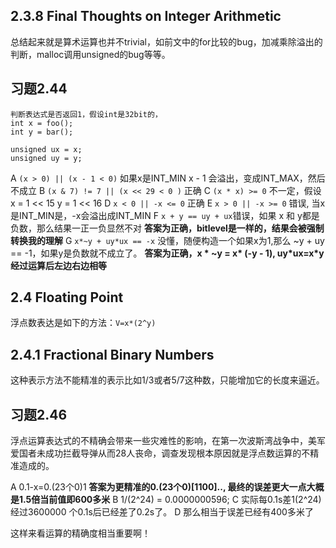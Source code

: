 ## 2.3.8 Final Thoughts on Integer Arithmetic

总结起来就是算术运算也并不trivial，如前文中的for比较的bug，加减乘除溢出的判断，malloc调用unsigned的bug等等。

## 习题2.44

```
判断表达式是否返回1，假设int是32bit的，
int x = foo();
int y = bar();

unsigned ux = x;
unsigned uy = y;
```

A `(x > 0) || (x - 1 < 0)` 如果x是INT_MIN x - 1 会溢出，变成INT_MAX，然后不成立
B `(x & 7) != 7 || (x << 29 < 0 )` 正确
C `(x * x) >= 0` 不一定，假设x = 1 << 15 y = 1 << 16
D `x < 0 || -x <= 0` 正确
E `x > 0 || -x >= 0` 错误, 当x是INT_MIN是，-x会溢出成INT_MIN
F `x + y == uy + ux`错误，如果 x 和 y都是负数，那么结果一正一负显然不对 **答案为正确，bitlevel是一样的，结果会被强制转换我的理解**
G `x*~y + uy*ux == -x` 没懂，随便构造一个如果x为1,那么 ~y + uy == -1，如果y是负数就不成立了。 **答案为正确，x \* ~y  = x\* (-y - 1), uy\*ux=x\*y 经过运算后左边右边相等**

## 2.4 Floating Point

浮点数表达是如下的方法：`V=x*(2^y)`

## 2.4.1 Fractional Binary Numbers

这种表示方法不能精准的表示比如1/3或者5/7这种数，只能增加它的长度来逼近。

## 习题2.46 

浮点运算表达式的不精确会带来一些灾难性的影响，在第一次波斯湾战争中，美军爱国者未成功拦截导弹从而28人丧命，调查发现根本原因就是浮点数运算的不精准造成的。

A 0.1-x=0.(23个0)1 **答案为更精准的0.(23个0)[1100].., 最终的误差更大一点大概是1.5倍当前值即600多米**
B 1/(2^24) = 0.0000000596; 
C 实际每0.1s差1(2^24) 经过3600000 个0.1s后已经差了0.2s了。
D 那么相当于误差已经有400多米了

这样来看运算的精确度相当重要啊！


